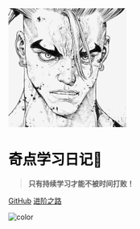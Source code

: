 <!-- _coverpage.md -->

<img src="assert/tx.JPG" alt="tx" style="zoom:25%;" />

# <span style='color:black;font-weight:bold;'>奇点学习日记🌠</span>

> **只有持续学习才能不被时间打败！**

[GitHub](https://github.com/Qidian7)
[进阶之路](README.md)

<!-- 背景色 --> 

![color](#f0f0f0)

